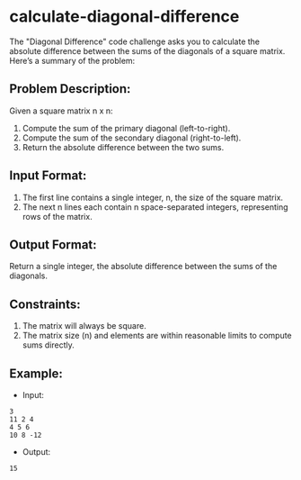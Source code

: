 # calculate-diagonal-difference

The "Diagonal Difference" code challenge asks you to calculate the absolute difference between the sums of the diagonals of a square matrix. Here’s a summary of the problem:

## Problem Description:

Given a square matrix n x n:

1. Compute the sum of the primary diagonal (left-to-right).
2. Compute the sum of the secondary diagonal (right-to-left).
3. Return the absolute difference between the two sums.

## Input Format:

1. The first line contains a single integer, n, the size of the square matrix.
2. The next n lines each contain n space-separated integers, representing rows of the matrix.

## Output Format:

Return a single integer, the absolute difference between the sums of the diagonals.

## Constraints:

1. The matrix will always be square.
2. The matrix size (n) and elements are within reasonable limits to compute sums directly.

## Example:

- Input:

```
3
11 2 4
4 5 6
10 8 -12

```
- Output:
```
15
```
